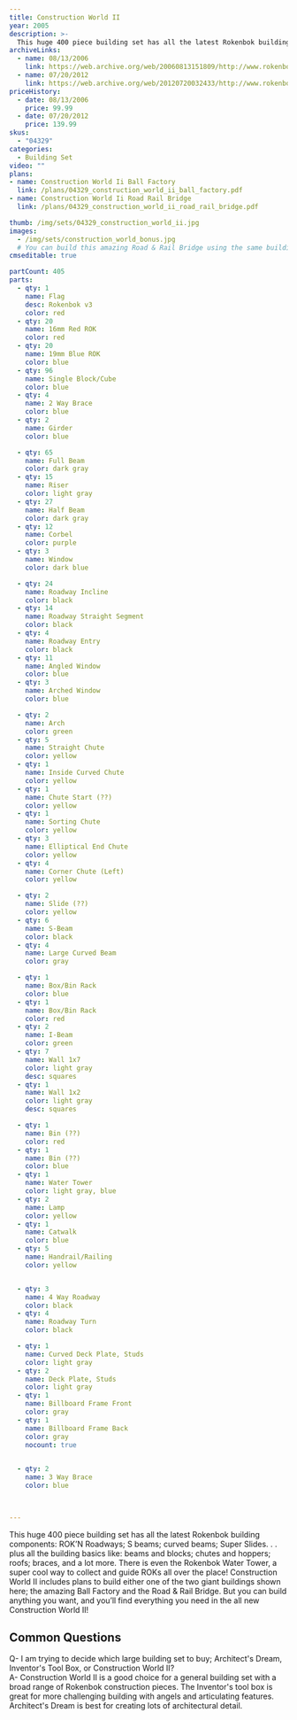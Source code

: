 ```yaml
---
title: Construction World II
year: 2005
description: >-
  This huge 400 piece building set has all the latest Rokenbok building components: ROK’N Roadways; S beams; curved beams; Super Slides. . . plus all the building basics like: beams and blocks; chutes and hoppers; roofs; braces, and a lot more. There is even the Rokenbok Water Tower, a super cool way to collect and guide ROKs all over the place!
archiveLinks:
  - name: 08/13/2006
    link: https://web.archive.org/web/20060813151809/http://www.rokenbok.com/catalog/pd_bs_04329.html
  - name: 07/20/2012
    link: https://web.archive.org/web/20120720032433/http://www.rokenbok.com/estore/construction/construction-world-ii
priceHistory:
  - date: 08/13/2006
    price: 99.99
  - date: 07/20/2012
    price: 139.99
skus:
  - "04329"
categories: 
  - Building Set
video: ""
plans:
- name: Construction World Ii Ball Factory
  link: /plans/04329_construction_world_ii_ball_factory.pdf
- name: Construction World Ii Road Rail Bridge
  link: /plans/04329_construction_world_ii_road_rail_bridge.pdf

thumb: /img/sets/04329_construction_world_ii.jpg
images:
  - /img/sets/construction_world_bonus.jpg
  # You can build this amazing Road & Rail Bridge using the same building pieces that are included in your Construction World II building set.
cmseditable: true

partCount: 405
parts:
  - qty: 1
    name: Flag
    desc: Rokenbok v3
    color: red
  - qty: 20
    name: 16mm Red ROK
    color: red
  - qty: 20
    name: 19mm Blue ROK
    color: blue
  - qty: 96
    name: Single Block/Cube
    color: blue
  - qty: 4
    name: 2 Way Brace
    color: blue
  - qty: 2
    name: Girder
    color: blue

  - qty: 65
    name: Full Beam
    color: dark gray
  - qty: 15
    name: Riser
    color: light gray
  - qty: 27
    name: Half Beam
    color: dark gray
  - qty: 12
    name: Corbel
    color: purple
  - qty: 3
    name: Window
    color: dark blue

  - qty: 24
    name: Roadway Incline
    color: black
  - qty: 14
    name: Roadway Straight Segment
    color: black
  - qty: 4
    name: Roadway Entry
    color: black
  - qty: 11
    name: Angled Window
    color: blue
  - qty: 3
    name: Arched Window
    color: blue

  - qty: 2
    name: Arch
    color: green
  - qty: 5
    name: Straight Chute
    color: yellow
  - qty: 1
    name: Inside Curved Chute
    color: yellow
  - qty: 1
    name: Chute Start (??)
    color: yellow
  - qty: 1
    name: Sorting Chute
    color: yellow
  - qty: 3
    name: Elliptical End Chute
    color: yellow
  - qty: 4
    name: Corner Chute (Left)
    color: yellow

  - qty: 2
    name: Slide (??)
    color: yellow
  - qty: 6
    name: S-Beam
    color: black
  - qty: 4
    name: Large Curved Beam
    color: gray

  - qty: 1
    name: Box/Bin Rack
    color: blue
  - qty: 1
    name: Box/Bin Rack
    color: red
  - qty: 2
    name: I-Beam
    color: green
  - qty: 7
    name: Wall 1x7
    color: light gray
    desc: squares
  - qty: 1
    name: Wall 1x2
    color: light gray
    desc: squares

  - qty: 1
    name: Bin (??)
    color: red
  - qty: 1
    name: Bin (??)
    color: blue
  - qty: 1
    name: Water Tower
    color: light gray, blue
  - qty: 2
    name: Lamp
    color: yellow
  - qty: 1
    name: Catwalk
    color: blue
  - qty: 5
    name: Handrail/Railing
    color: yellow


  - qty: 3
    name: 4 Way Roadway
    color: black
  - qty: 4
    name: Roadway Turn
    color: black

  - qty: 1
    name: Curved Deck Plate, Studs
    color: light gray
  - qty: 2
    name: Deck Plate, Studs
    color: light gray
  - qty: 1
    name: Billboard Frame Front
    color: gray
  - qty: 1
    name: Billboard Frame Back
    color: gray
    nocount: true
  

  - qty: 2
    name: 3 Way Brace
    color: blue
  


---
```

This huge 400 piece building set has all the latest Rokenbok building components: ROK’N Roadways; S beams; curved beams; Super Slides. . . plus all the building basics like: beams and blocks; chutes and hoppers; roofs; braces, and a lot more. There is even the Rokenbok Water Tower, a super cool way to collect and guide ROKs all over the place! Construction World II includes plans to build either one of the two giant buildings shown here; the amazing Ball Factory and the Road & Rail Bridge. But you can build anything you want, and you’ll find everything you need in the all new Construction World II!

## Common Questions
Q- I am trying to decide which large building set to buy; Architect's Dream, Inventor's Tool Box, or Construction World II?    
A- Construction World II is a good choice for a general building set with a broad range of Rokenbok construction pieces.  The Inventor's tool box is great for more challenging building with angels and articulating features.  Architect's Dream is best for creating lots of architectural detail.
